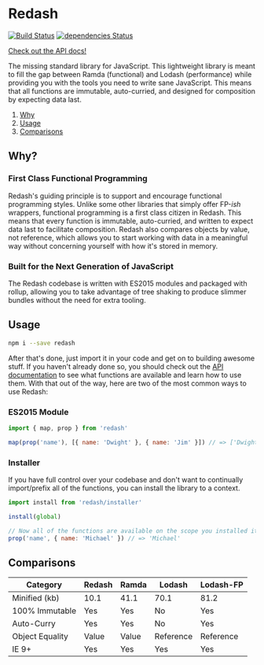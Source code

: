 # Redash
[![Build Status](https://travis-ci.org/davezuko/redash.svg?branch=master)](https://travis-ci.org/davezuko/redash)
[![dependencies Status](https://david-dm.org/davezuko/redash/status.svg)](https://david-dm.org/davezuko/redash)

[Check out the API docs!](https://redash.zuko.me)

The missing standard library for JavaScript. This lightweight library is meant to fill the gap between Ramda (functional) and Lodash (performance) while providing you with the tools you need to write sane JavaScript. This means that all functions are immutable, auto-curried, and designed for composition by expecting data last.

1. [Why](#why)
1. [Usage](#usage)
1. [Comparisons](#comparisons)

## Why?

### First Class Functional Programming
Redash's guiding principle is to support and encourage functional programming styles. Unlike some other libraries that simply offer FP-_ish_ wrappers, functional programming is a first class citizen in Redash. This means that every function is immutable, auto-curried, and written to expect data last to facilitate composition. Redash also compares objects by value, not reference, which allows you to start working with data in a meaningful way without concerning yourself with how it's stored in memory.

### Built for the Next Generation of JavaScript
The Redash codebase is written with ES2015 modules and packaged with rollup, allowing you to take advantage of tree shaking to produce slimmer bundles without the need for extra tooling.

## Usage

```bash
npm i --save redash
```

After that's done, just import it in your code and get on to building awesome stuff. If you haven't already done so, you should check out the [API documentation](https://redash.zuko.me) to see what functions are available and learn how to use them. With that out of the way, here are two of the most common ways to use Redash:

### ES2015 Module
```js
import { map, prop } from 'redash'

map(prop('name'), [{ name: 'Dwight' }, { name: 'Jim' }]) // => ['Dwight', 'Jim']
```

### Installer
If you have full control over your codebase and don't want to continually import/prefix all of the functions, you can install the library to a context.

```js
import install from 'redash/installer'

install(global)

// Now all of the functions are available on the scope you installed it to:
prop('name', { name: 'Michael' }) // => 'Michael'
```

## Comparisons

Category        | Redash  | Ramda | Lodash    | Lodash-FP
--------------- | ------- | ----- | --------- | ---------
Minified (kb)   | 10.1    | 41.1  | 70.1      | 81.2
100% Immutable  | Yes     | Yes   | No        | Yes
Auto-Curry      | Yes     | Yes   | No        | Yes
Object Equality | Value   | Value | Reference | Reference
IE 9+           | Yes     | Yes   | Yes       | Yes
